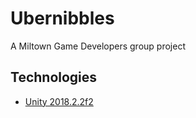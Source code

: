# Ubernibbles
A Miltown Game Developers group project

## Technologies

- [Unity 2018.2.2f2](unityhub://2018.2.2f1/c18cef34cbcd)
